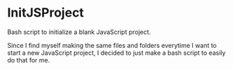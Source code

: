 # InitJSProject
Bash script to initialize a blank JavaScript project.

Since I find myself making the same files and folders everytime I want to start a new JavaScript project, I decided to just make a bash script to easily do that for me.
